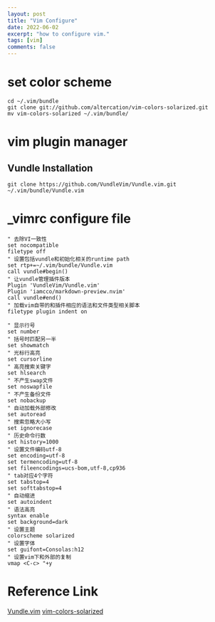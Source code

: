 ```yaml
---
layout: post
title: "Vim Configure"
date: 2022-06-02
excerpt: "how to configure vim."
tags: [vim]
comments: false
---
```



# set color scheme

```
cd ~/.vim/bundle
git clone git://github.com/altercation/vim-colors-solarized.git
mv vim-colors-solarized ~/.vim/bundle/
```

# vim plugin manager

## Vundle Installation

```
git clone https://github.com/VundleVim/Vundle.vim.git ~/.vim/bundle/Vundle.vim
```

# _vimrc configure file

```
" 去除VI一致性
set nocompatible
filetype off
" 设置包括vundle和初始化相关的runtime path
set rtp+=~/.vim/bundle/Vundle.vim
call vundle#begin()
" 让vundle管理插件版本
Plugin 'VundleVim/Vundle.vim'
Plugin 'iamcco/markdown-preview.nvim'
call vundle#end()
" 加载vim自带的和插件相应的语法和文件类型相关脚本
filetype plugin indent on

" 显示行号
set number
" 括号时匹配另一半
set showmatch
" 光标行高亮
set cursorline
" 高亮搜索关键字
set hlsearch
" 不产生swap文件
set noswapfile
" 不产生备份文件
set nobackup
" 自动加载外部修改
set autoread
" 搜索忽略大小写
set ignorecase
" 历史命令行数
set history=1000
" 设置文件编码utf-8
set encoding=utf-8
set termencoding=utf-8
set fileencodings=ucs-bom,utf-8,cp936
" tab对应4个字符
set tabstop=4
set softtabstop=4
" 自动缩进
set autoindent
" 语法高亮
syntax enable 
set background=dark
" 设置主题
colorscheme solarized
" 设置字体
set guifont=Consolas:h12
" 设置vim下和外部的复制
vmap <C-c> "+y
```



# Reference Link
[Vundle.vim](https://github.com/VundleVim/Vundle.vim)
[vim-colors-solarized](https://github.com/altercation/vim-colors-solarized)
